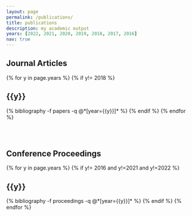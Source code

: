 ```yaml
---
layout: page
permalink: /publications/
title: publications
description: my academic output
years: [2022, 2021, 2020, 2019, 2018, 2017, 2016]
nav: true
---
```


<div class="publications">
<h2>Journal Articles</h2>
{% for y in page.years %}
    {% if y!= 2018 %}
  <h2 class="year">{{y}}</h2>
  {% bibliography -f papers -q @*[year={{y}}]* %}
    {% endif %}
{% endfor %}
</div>

<br><br>


<div class="publications">
<h2>Conference Proceedings</h2>
{% for y in page.years %}
     {% if y!= 2016 and y!=2021 and y!=2022 %}
  <h2 class="year">{{y}}</h2>
  {% bibliography -f proceedings -q @*[year={{y}}]* %}
     {% endif %}
{% endfor %}
</div>
